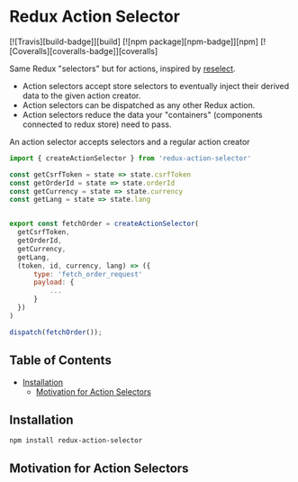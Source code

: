 # Redux Action Selector
[![Travis][build-badge]][build]
[![npm package][npm-badge]][npm]
[![Coveralls][coveralls-badge]][coveralls]

Same Redux "selectors" but for actions, inspired by [reselect](https://github.com/reduxjs/reselect).

* Action selectors accept store selectors to eventually inject their derived data to the given action creator.
* Action selectors can be dispatched as any other Redux action.
* Action selectors reduce the data your "containers" (components connected to redux store) need to pass.


An action selector accepts selectors and a regular action creator


```js
import { createActionSelector } from 'redux-action-selector'

const getCsrfToken = state => state.csrfToken
const getOrderId = state => state.orderId
const getCurrency = state => state.currency
const getLang = state => state.lang


export const fetchOrder = createActionSelector(
  getCsrfToken,
  getOrderId,
  getCurrency,
  getLang,
  (token, id, currency, lang) => ({
      type: 'fetch_order_request'
      payload: {
          ...
      }
  })
)

dispatch(fetchOrder());
```

## Table of Contents

- [Installation](#installation)
  - [Motivation for Action Selectors](#motivation-for-sction-selectors)

## Installation
    npm install redux-action-selector


## Motivation for Action Selectors


